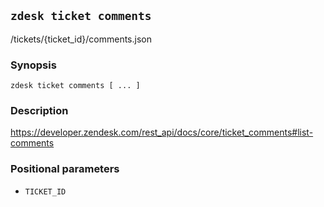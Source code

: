 ## `zdesk ticket comments`

/tickets/{ticket_id}/comments.json

### Synopsis

    zdesk ticket comments [ ... ]

### Description

https://developer.zendesk.com/rest_api/docs/core/ticket_comments#list-comments

### Positional parameters

* `TICKET_ID`

